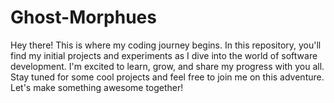 # Ghost-Morphues
Hey there! This is where my coding journey begins. In this repository, you'll find my initial projects and experiments as I dive into the world of software development. I'm excited to learn, grow, and share my progress with you all. Stay tuned for some cool projects and feel free to join me on this adventure. Let's make something awesome together!
